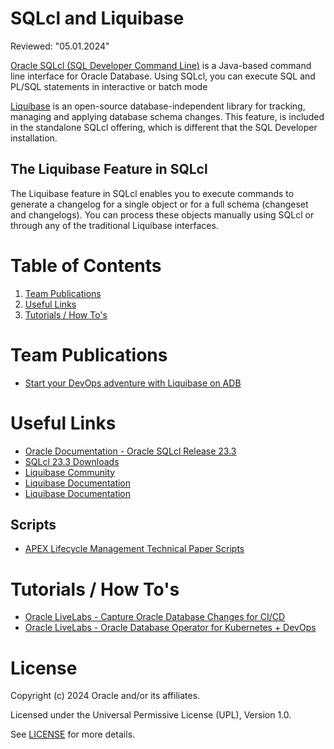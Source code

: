 # SQLcl and Liquibase
Reviewed: "05.01.2024"

[Oracle SQLcl (SQL Developer Command Line)](https://docs.oracle.com/en/database/oracle/sql-developer-command-line/index.html) is a Java-based command line interface for Oracle Database. Using SQLcl, you can execute SQL and PL/SQL statements in interactive or batch mode

[Liquibase](https://www.liquibase.org/) is an open-source database-independent library for tracking, managing and applying database schema changes. This feature, is included in the standalone SQLcl offering, which is different that the SQL Developer installation.
 
## The Liquibase Feature in SQLcl
The Liquibase feature in SQLcl enables you to execute commands to generate a changelog for a single object or for a full schema (changeset and changelogs). You can process these objects manually using SQLcl or through any of the traditional Liquibase interfaces.

# Table of Contents
 
1. [Team Publications](#team-publications)
2. [Useful Links](#useful-links)
3. [Tutorials / How To's](#tutorials-how-tos)

 
# Team Publications
- [Start your DevOps adventure with Liquibase on ADB](https://medium.com/@devpiotrekk/start-your-apex-devops-adventure-with-liquibase-f8e45c3d1e6a)

# Useful Links
- [Oracle Documentation - Oracle SQLcl Release 23.3](https://docs.oracle.com/en/database/oracle/sql-developer-command-line/23.3/sqcug/using-liquibase.html#GUID-4CA25386-E442-4D9D-B119-C1ACE6B79539 "Using Liquibase")
- [SQLcl 23.3 Downloads](https://www.oracle.com/database/sqldeveloper/technologies/sqlcl/download/)
- [Liquibase Community](https://www.liquibase.org/)
- [Liquibase Documentation](https://docs.liquibase.com/home.html "What is Liquibase?")
- [Liquibase Documentation](https://docs.liquibase.com/start/release-notes/home.html "Release Notes")

## Scripts
- [APEX Lifecycle Management Technical Paper Scripts](https://apex.oracle.com/go/lifecycle-technical-paper-files "Zip download")

# Tutorials / How To's
- [Oracle LiveLabs - Capture Oracle Database Changes for CI/CD](https://apexapps.oracle.com/pls/apex/r/dbpm/livelabs/view-workshop?wid=3000)
- [Oracle LiveLabs - Oracle Database Operator for Kubernetes + DevOps](https://apexapps.oracle.com/pls/apex/r/dbpm/livelabs/view-workshop?wid=3393)


# License

Copyright (c) 2024 Oracle and/or its affiliates.

Licensed under the Universal Permissive License (UPL), Version 1.0.

See [LICENSE](https://github.com/oracle-devrel/technology-engineering/blob/main/LICENSE) for more details.
